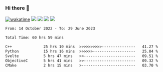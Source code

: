 ### Hi there 👋
[![wakatime](https://wakatime.com/badge/user/368879df-dc38-4b1a-86c4-8a2054a0e074.svg)](https://wakatime.com/@368879df-dc38-4b1a-86c4-8a2054a0e074)
<img src="https://img.shields.io/badge/Windows-0078D6?style=flat&logo=Windows&logoColor=white">
<img src="https://img.shields.io/badge/IntelliJ_IDEA-000000.svg?style=flat&logo=IntelliJ-IDEA&logoColor=white">
<img src="https://img.shields.io/badge/Visual_Studio_Code-007ACC?style=flat&logo=Visual-Studio-Code&logoColor=white">
<img src="https://img.shields.io/badge/Discord-5865F2?label=kano%233578&style=flat&logo=discord&logoColor=white">
<br>


<!--START_SECTION:waka-->

```txt
From: 14 October 2022 - To: 29 June 2023

Total Time: 60 hrs 59 mins

C++              25 hrs 10 mins  >>>>>>>>>>---------------   41.27 %
Python           15 hrs 16 mins  >>>>>>-------------------   25.04 %
Svelte           5 hrs 47 mins   >>-----------------------   09.51 %
ObjectiveC       5 hrs 41 mins   >>-----------------------   09.32 %
CMake            2 hrs 15 mins   >------------------------   03.70 %
```

<!--END_SECTION:waka-->
